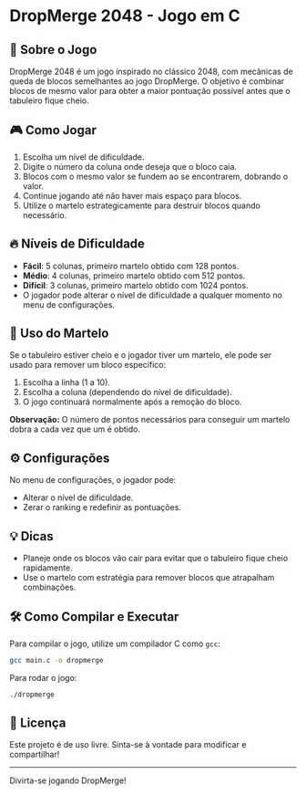 # DropMerge 2048 - Jogo em C

## 📌 Sobre o Jogo

DropMerge 2048 é um jogo inspirado no clássico 2048, com mecânicas de queda de blocos semelhantes ao jogo DropMerge. O objetivo é combinar blocos de mesmo valor para obter a maior pontuação possível antes que o tabuleiro fique cheio.

## 🎮 Como Jogar

1. Escolha um nível de dificuldade.
2. Digite o número da coluna onde deseja que o bloco caia.
3. Blocos com o mesmo valor se fundem ao se encontrarem, dobrando o valor.
4. Continue jogando até não haver mais espaço para blocos.
5. Utilize o martelo estrategicamente para destruir blocos quando necessário.

## 🔥 Níveis de Dificuldade

- **Fácil**: 5 colunas, primeiro martelo obtido com 128 pontos.
- **Médio**: 4 colunas, primeiro martelo obtido com 512 pontos.
- **Difícil**: 3 colunas, primeiro martelo obtido com 1024 pontos.
- O jogador pode alterar o nível de dificuldade a qualquer momento no menu de configurações.

## 🔨 Uso do Martelo

Se o tabuleiro estiver cheio e o jogador tiver um martelo, ele pode ser usado para remover um bloco específico:
1. Escolha a linha (1 a 10).
2. Escolha a coluna (dependendo do nível de dificuldade).
3. O jogo continuará normalmente após a remoção do bloco.

**Observação:** O número de pontos necessários para conseguir um martelo dobra a cada vez que um é obtido.

## ⚙️ Configurações

No menu de configurações, o jogador pode:
- Alterar o nível de dificuldade.
- Zerar o ranking e redefinir as pontuações.

## 💡 Dicas

- Planeje onde os blocos vão cair para evitar que o tabuleiro fique cheio rapidamente.
- Use o martelo com estratégia para remover blocos que atrapalham combinações.

## 🛠️ Como Compilar e Executar

Para compilar o jogo, utilize um compilador C como `gcc`:

```sh
gcc main.c -o dropmerge
```

Para rodar o jogo:

```sh
./dropmerge
```

## 📜 Licença

Este projeto é de uso livre. Sinta-se à vontade para modificar e compartilhar!

---

Divirta-se jogando DropMerge!
